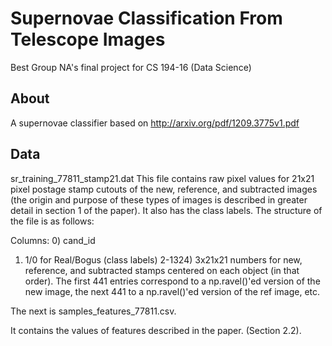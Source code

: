 Supernovae Classification From Telescope Images
===============================================
Best Group NA's final project for CS 194-16 (Data Science)

About
-----
A supernovae classifier based on http://arxiv.org/pdf/1209.3775v1.pdf

Data
----
sr_training_77811_stamp21.dat
This file contains raw pixel values for 21x21 pixel postage stamp cutouts of the new, reference, and subtracted images (the origin and purpose of these types of images is described in greater detail in section 1 of the paper). It also has the class labels. The structure of the file is as follows:

Columns:
0) cand_id
1) 1/0 for Real/Bogus (class labels)
2-1324) 3x21x21 numbers for new, reference, and subtracted stamps centered on each object (in that order). The first 441 entries correspond to a np.ravel()'ed version of the new image, the next 441 to a np.ravel()'ed version of the ref image, etc.

The next is samples_features_77811.csv.

It contains the values of features described in the paper. (Section 2.2).

